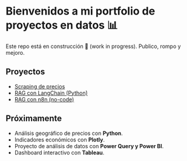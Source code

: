 # Bienvenidos a mi portfolio de proyectos en datos 📊  

Este repo está en construcción 🚧 (work in progress). Publico, rompo y mejoro.

## Proyectos
- [Scraping de precios](./projects/scraping_fravega)  
- [RAG con LangChain (Python)](./projects/rag-proyecto)  
- [RAG con n8n (no-code)](./projects/n8n-rag-workflow)


## Próximamente
- Análisis geográfico de precios con **Python**.  
- Indicadores económicos con **Plotly**.  
- Proyecto de análisis de datos con **Power Query y Power BI**.  
- Dashboard interactivo con **Tableau**. 

  
